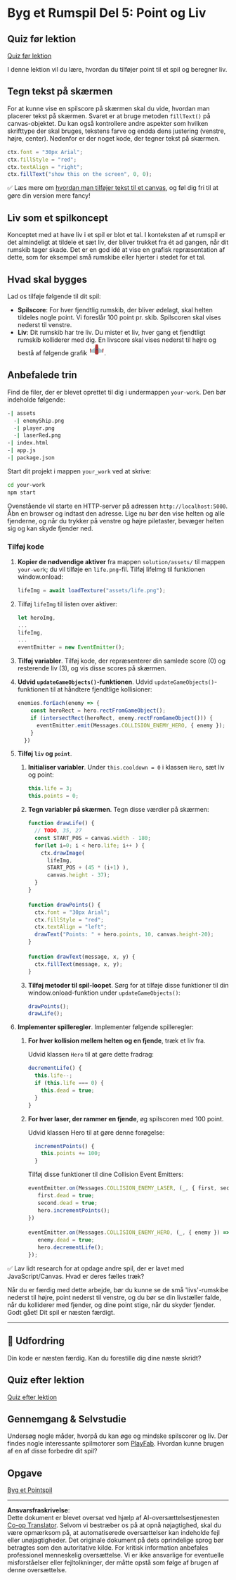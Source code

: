 <!--
CO_OP_TRANSLATOR_METADATA:
{
  "original_hash": "4e8250db84b027c9ff816b4e4c093457",
  "translation_date": "2025-08-26T21:53:45+00:00",
  "source_file": "6-space-game/5-keeping-score/README.md",
  "language_code": "da"
}
-->
# Byg et Rumspil Del 5: Point og Liv

## Quiz før lektion

[Quiz før lektion](https://ashy-river-0debb7803.1.azurestaticapps.net/quiz/37)

I denne lektion vil du lære, hvordan du tilføjer point til et spil og beregner liv.

## Tegn tekst på skærmen

For at kunne vise en spilscore på skærmen skal du vide, hvordan man placerer tekst på skærmen. Svaret er at bruge metoden `fillText()` på canvas-objektet. Du kan også kontrollere andre aspekter som hvilken skrifttype der skal bruges, tekstens farve og endda dens justering (venstre, højre, center). Nedenfor er der noget kode, der tegner tekst på skærmen.

```javascript
ctx.font = "30px Arial";
ctx.fillStyle = "red";
ctx.textAlign = "right";
ctx.fillText("show this on the screen", 0, 0);
```

✅ Læs mere om [hvordan man tilføjer tekst til et canvas](https://developer.mozilla.org/docs/Web/API/Canvas_API/Tutorial/Drawing_text), og føl dig fri til at gøre din version mere fancy!

## Liv som et spilkoncept

Konceptet med at have liv i et spil er blot et tal. I konteksten af et rumspil er det almindeligt at tildele et sæt liv, der bliver trukket fra ét ad gangen, når dit rumskib tager skade. Det er en god idé at vise en grafisk repræsentation af dette, som for eksempel små rumskibe eller hjerter i stedet for et tal.

## Hvad skal bygges

Lad os tilføje følgende til dit spil:

- **Spilscore**: For hver fjendtlig rumskib, der bliver ødelagt, skal helten tildeles nogle point. Vi foreslår 100 point pr. skib. Spilscoren skal vises nederst til venstre.
- **Liv**: Dit rumskib har tre liv. Du mister et liv, hver gang et fjendtligt rumskib kolliderer med dig. En livscore skal vises nederst til højre og bestå af følgende grafik ![livsbillede](../../../../translated_images/life.6fb9f50d53ee0413cd91aa411f7c296e10a1a6de5c4a4197c718b49bf7d63ebf.da.png).

## Anbefalede trin

Find de filer, der er blevet oprettet til dig i undermappen `your-work`. Den bør indeholde følgende:

```bash
-| assets
  -| enemyShip.png
  -| player.png
  -| laserRed.png
-| index.html
-| app.js
-| package.json
```

Start dit projekt i mappen `your_work` ved at skrive:

```bash
cd your-work
npm start
```

Ovenstående vil starte en HTTP-server på adressen `http://localhost:5000`. Åbn en browser og indtast den adresse. Lige nu bør den vise helten og alle fjenderne, og når du trykker på venstre og højre piletaster, bevæger helten sig og kan skyde fjender ned.

### Tilføj kode

1. **Kopier de nødvendige aktiver** fra mappen `solution/assets/` til mappen `your-work`; du vil tilføje en `life.png`-fil. Tilføj lifeImg til funktionen window.onload:

    ```javascript
    lifeImg = await loadTexture("assets/life.png");
    ```

1. Tilføj `lifeImg` til listen over aktiver:

    ```javascript
    let heroImg,
    ...
    lifeImg,
    ...
    eventEmitter = new EventEmitter();
    ```
  
2. **Tilføj variabler**. Tilføj kode, der repræsenterer din samlede score (0) og resterende liv (3), og vis disse scores på skærmen.

3. **Udvid `updateGameObjects()`-funktionen**. Udvid `updateGameObjects()`-funktionen til at håndtere fjendtlige kollisioner:

    ```javascript
    enemies.forEach(enemy => {
        const heroRect = hero.rectFromGameObject();
        if (intersectRect(heroRect, enemy.rectFromGameObject())) {
          eventEmitter.emit(Messages.COLLISION_ENEMY_HERO, { enemy });
        }
      })
    ```

4. **Tilføj `liv` og `point`**. 
   1. **Initialiser variabler**. Under `this.cooldown = 0` i klassen `Hero`, sæt liv og point:

        ```javascript
        this.life = 3;
        this.points = 0;
        ```

   1. **Tegn variabler på skærmen**. Tegn disse værdier på skærmen:

        ```javascript
        function drawLife() {
          // TODO, 35, 27
          const START_POS = canvas.width - 180;
          for(let i=0; i < hero.life; i++ ) {
            ctx.drawImage(
              lifeImg, 
              START_POS + (45 * (i+1) ), 
              canvas.height - 37);
          }
        }
        
        function drawPoints() {
          ctx.font = "30px Arial";
          ctx.fillStyle = "red";
          ctx.textAlign = "left";
          drawText("Points: " + hero.points, 10, canvas.height-20);
        }
        
        function drawText(message, x, y) {
          ctx.fillText(message, x, y);
        }

        ```

   1. **Tilføj metoder til spil-loopet**. Sørg for at tilføje disse funktioner til din window.onload-funktion under `updateGameObjects()`:

        ```javascript
        drawPoints();
        drawLife();
        ```

1. **Implementer spilleregler**. Implementer følgende spilleregler:

   1. **For hver kollision mellem helten og en fjende**, træk et liv fra.
   
      Udvid klassen `Hero` til at gøre dette fradrag:

        ```javascript
        decrementLife() {
          this.life--;
          if (this.life === 0) {
            this.dead = true;
          }
        }
        ```

   2. **For hver laser, der rammer en fjende**, øg spilscoren med 100 point.

      Udvid klassen Hero til at gøre denne forøgelse:
    
        ```javascript
          incrementPoints() {
            this.points += 100;
          }
        ```

        Tilføj disse funktioner til dine Collision Event Emitters:

        ```javascript
        eventEmitter.on(Messages.COLLISION_ENEMY_LASER, (_, { first, second }) => {
           first.dead = true;
           second.dead = true;
           hero.incrementPoints();
        })

        eventEmitter.on(Messages.COLLISION_ENEMY_HERO, (_, { enemy }) => {
           enemy.dead = true;
           hero.decrementLife();
        });
        ```

✅ Lav lidt research for at opdage andre spil, der er lavet med JavaScript/Canvas. Hvad er deres fælles træk?

Når du er færdig med dette arbejde, bør du kunne se de små 'livs'-rumskibe nederst til højre, point nederst til venstre, og du bør se din livstæller falde, når du kolliderer med fjender, og dine point stige, når du skyder fjender. Godt gået! Dit spil er næsten færdigt.

---

## 🚀 Udfordring

Din kode er næsten færdig. Kan du forestille dig dine næste skridt?

## Quiz efter lektion

[Quiz efter lektion](https://ashy-river-0debb7803.1.azurestaticapps.net/quiz/38)

## Gennemgang & Selvstudie

Undersøg nogle måder, hvorpå du kan øge og mindske spilscorer og liv. Der findes nogle interessante spilmotorer som [PlayFab](https://playfab.com). Hvordan kunne brugen af en af disse forbedre dit spil?

## Opgave

[Byg et Pointspil](assignment.md)

---

**Ansvarsfraskrivelse**:  
Dette dokument er blevet oversat ved hjælp af AI-oversættelsestjenesten [Co-op Translator](https://github.com/Azure/co-op-translator). Selvom vi bestræber os på at opnå nøjagtighed, skal du være opmærksom på, at automatiserede oversættelser kan indeholde fejl eller unøjagtigheder. Det originale dokument på dets oprindelige sprog bør betragtes som den autoritative kilde. For kritisk information anbefales professionel menneskelig oversættelse. Vi er ikke ansvarlige for eventuelle misforståelser eller fejltolkninger, der måtte opstå som følge af brugen af denne oversættelse.